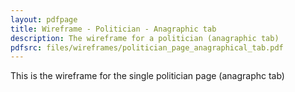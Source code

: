 ```yaml
---
layout: pdfpage
title: Wireframe - Politician - Anagraphic tab
description: The wireframe for a politician (anagraphic tab)
pdfsrc: files/wireframes/politician_page_anagraphical_tab.pdf
---
```


This is the wireframe for the single politician page (anagraphc tab)


    
